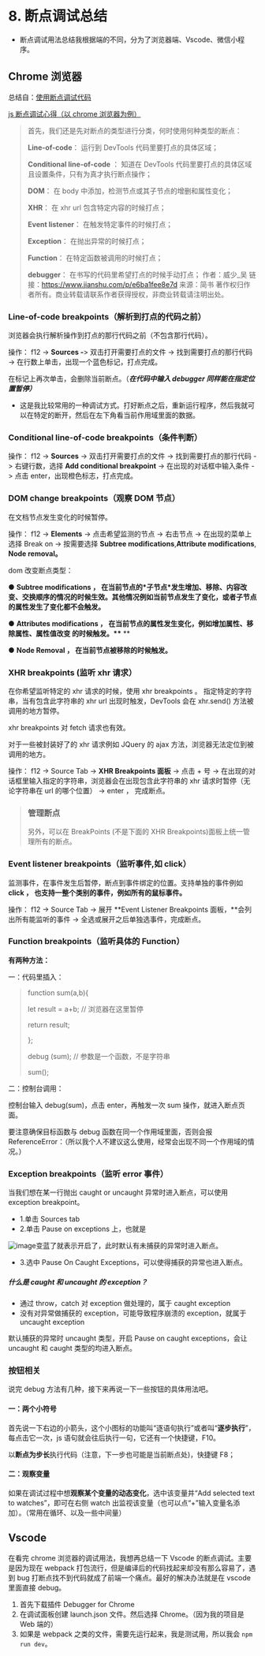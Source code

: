 # 8. 断点调试总结

- 断点调试用法总结我根据端的不同，分为了浏览器端、Vscode、微信小程序。

## Chrome 浏览器

总结自：[使用断点调试代码](https://www.jianshu.com/p/e6ba1fee8e7d)

[js 断点调试心得（以 chrome 浏览器为例）](https://segmentfault.com/a/1190000005113673)

> 首先，我们还是先对断点的类型进行分类，何时使用何种类型的断点：
>
> **Line-of-code**： 运行到 DevTools 代码里要打点的具体区域；
>
> **Conditional line-of-code** ： 知道在 DevTools 代码里要打点的具体区域且设置条件，只有为真才执行断点操作；
>
> **DOM**： 在 body 中添加，检测节点或其子节点的增删和属性变化；
>
> **XHR**： 在 xhr url 包含特定内容的时候打点；
>
> **Event listener**： 在触发特定事件的时候打点；
>
> **Exception**： 在抛出异常的时候打点；
>
> **Function**： 在特定函数被调用的时候打点；
>
> **debugger**： 在书写的代码里希望打点的时候手动打点；
> 作者：威少\_吴
> 链接：https://www.jianshu.com/p/e6ba1fee8e7d
> 来源：简书
> 著作权归作者所有。商业转载请联系作者获得授权，非商业转载请注明出处。

### **Line-of-code breakpoints（解析到打点的代码之前）**

浏览器会执行解析操作到打点的那行代码之前（不包含那行代码）。

操作： f12 -> **Sources -**> 双击打开需要打点的文件 -> 找到需要打点的那行代码 -> 在行数上单击，出现一个蓝色标记，打点完成。

在标记上再次单击，会删除当前断点。（**_在代码中输入 debugger 同样能在指定位置暂停）_**

- 这是我比较常用的一种调试方式。打好断点之后，重新运行程序，然后我就可以在特定的断开，然后在左下角看当前作用域里面的数据。

### **Conditional line-of-code breakpoints（条件判断）**

操作： f12 -> **Sources** -> 双击打开需要打点的文件 -> 找到需要打点的那行代码 -> 右键行数，选择 **Add conditional breakpoint** -> 在出现的对话框中输入条件 -> 点击 enter，出现橙色标志，打点完成。

### **DOM change breakpoints（观察 DOM 节点）**

在文档节点发生变化的时候暂停。

操作： f12 -> **Elements** -> 点击希望监测的节点 -> 右击节点 -> 在出现的菜单上选择 Break on -> 按需要选择 **Subtree modifications**,**Attribute modifications**, **Node removal。**

dom 改变断点类型：

● **Subtree modifications ， 在当前节点的\*子节点\*发生增加、移除、内容改变、交换顺序的情况的时候生效。其他情况例如当前节点发生了变化，或者子节点的属性发生了变化都不会触发。**

● **Attributes modifications ， 在当前节点的属性发生变化，例如增加属性、移除属性、属性值改变 的时候触发。\*\***
\*\*

● **Node Removal ， 在当前节点被移除的时候触发。**

### **XHR breakpoints (监听 xhr 请求）**

在你希望监听特定的 xhr 请求的时候，使用 xhr breakpoints 。 指定特定的字符串，当有包含此字符串的 xhr url 出现时触发，DevTools 会在 xhr.send() 方法被调用的地方暂停。

xhr breakpoints 对 fetch 请求也有效。

对于一些被封装好了的 xhr 请求例如 JQuery 的 ajax 方法，浏览器无法定位到被调用的地方。

操作： f12 -> Source Tab -> **XHR Breakpoints 面板** -> 点击 + 号 -> 在出现的对话框里输入指定的字符串，浏览器会在出现包含此字符串的 xhr 请求时暂停（无论字符串在 url 的哪个位置） -> enter ， 完成断点。

> ### 管理断点
>
> 另外，可以在 BreakPoints (不是下面的 XHR Breakpoints)面板上统一管理所有的断点。

### **Event listener breakpoints（监听事件,如 click）**

监测事件，在事件发生后暂停，断点到事件绑定的位置。支持单独的事件例如 **click ， 也支持一整个类别的事件，例如所有的鼠标事件。**

操作： f12 -> Source Tab -> 展开 **Event Listener Breakpoints 面板，**会列出所有能监听的事件 -> 全选或展开之后单独选事件，完成断点。

### **Function breakpoints（监听具体的 Function）**

**有两种方法：**

一：代码里插入：

> function sum(a,b){
>
> let result = a+b; // 浏览器在这里暂停
>
> return result;
>
> };
>
> debug (sum); // 参数是一个函数，不是字符串
>
> sum();

二：控制台调用：

控制台输入 debug(sum)，点击 enter，再触发一次 sum 操作，就进入断点页面。

要注意确保目标函数与 debug 函数在同一个作用域里面，否则会报 ReferenceError：（所以我个人不建议这么使用，经常会出现不同一个作用域的情况。）

### **Exception breakpoints（监听 error 事件）**

当我们想在某一行抛出 caught or uncaught 异常时进入断点，可以使用 exception breakpoint。

- 1.单击 Sources tab
- 2.单击 Pause on exceptions 上，也就是

![image](https://segmentfault.com/img/remote/1460000016671722)变蓝了就表示开启了，此时默认有未捕获的异常时进入断点。

- 3.选中 Pause On Caught Exceptions，可以使得捕获的异常也进入断点。

##### 什么是 caught 和 uncaught 的 exception？

- 通过 throw，catch 对 exception 做处理的，属于 caught exception
- 没有对异常做捕获的 exception，可能导致程序崩溃的 exception，就属于 uncaught exception

默认捕获的异常时 uncaught 类型，开启 Pause on caught exceptions，会让 uncaught 和 caught 类型的均进入断点。

### **按钮相关**

说完 debug 方法有几种，接下来再说一下一些按钮的具体用法吧。

#### 一：两个小符号

首先说一下右边的小箭头，这个小图标的功能叫“逐语句执行”或者叫“**逐步执行**”，每点击它一次，js 语句就会往后执行一句，它还有一个快捷键，F10。

以**断点为步长**执行代码（注意，下一步也可能是当前断点处)，快捷键 F8；

#### 二：观察变量

如果在调试过程中想**观察某个变量的动态变化**，选中该变量并“Add selected text to watches”，即可在右侧 watch 出监视该变量（也可以点“+”输入变量名添加）。（常用在循环、以及一些中间量）

## Vscode

在看完 chrome 浏览器的调试用法，我想再总结一下 Vscode 的断点调试。主要是因为现在 webpack 打包流行，但是编译后的代码找起来却没有那么容易了，遇到 bug 打断点找不到代码就成了前端一个痛点。最好的解决办法就是在 vscode 里面直接 debug。

1. 首先下载插件 Debugger for Chrome
2. 在调试面板创建 launch.json 文件。然后选择 Chrome。（因为我的项目是 Web 端的）
3. 如果是 webpack 之类的文件，需要先运行起来，我是测试用，所以我会 `npm run dev`。
